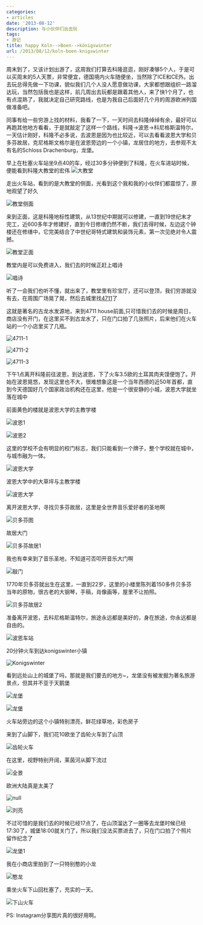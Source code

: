 ```yaml
---
categories:
- articles
date: '2013-08-12'
description: 与小伙伴们出去玩
tags:
- 游记
title: happy Koln-->Boen-->königswinter
url: /2013/08/12/koln-boen-knigswinter
---
```


周末到了，又该计划出游了，这周我们打算去科隆逛逛，刚好凑够5个人，于是可以买周末的5人天票，非常便宜，德国境内火车随便坐，当然除了ICE和CE外。出去玩总得先做一下功课，貌似我们几个人没人愿意做功课，大家都想跟组织一路溜达玩，当然包括我也是这样，前几周出去玩都是跟着其他人，来了快1个月了，也有点混熟了，我就决定自己研究路线，也是为我自己后面好几个月的周游欧洲列国做准备吧。  

同事有给一些穷游上找的材料，我看了一下，一天时间去科隆绰绰有余，最好可以再跑其他地方看看，于是就敲定了这样一个路线，科隆->波恩->科尼格斯温特尔，一天估计刚好，科隆不必多说，去波恩是因为也比较近，可以去看看波恩大学和贝多芬故居，克尼格斯文格尔是在波恩旁边的一个小镇，龙居住的地方，去参观不太有名的Schloss Drachenburg，龙堡。

早上在杜塞火车站坐9点40的车，经过30多分钟便到了科隆，在火车进站时候，便能看到科隆大教堂的宏伟
![大教堂](http://farm6.staticflickr.com/5506/9494460591_7a78ff5f7b.jpg)

走出火车站，看到的是大教堂的侧面，光看到这个我和我的小伙伴们都震惊了，原地观望了好久

![教堂侧面](http://farm8.staticflickr.com/7396/9494981581_d43d776279.jpg)

来到正面，这是科隆地标性建筑，从13世纪中期就可以修建，一直到19世纪末才完工，近600多年才修建好，直到今日修缮仍然不断，我们去得时候，左边这个钟楼还在修缮中，它完美结合了中世纪哥特式建筑和装饰元素，第一次见绝对令人震撼。

![教堂正面](http://farm3.staticflickr.com/2818/9483266367_0226392a79.jpg)

教堂内是可以免费进入，我们去的时候正赶上唱诗

![唱诗](http://farm8.staticflickr.com/7419/9494624139_b3b0af4d31.jpg)

听了一会我们也听不懂，就出来了，教堂里有珍宝厅，还可以登顶，我们穷游就没有去，在周围广场晃了晃，然后去城里找[4711](http://en.wikipedia.org/wiki/4711)了

这就是著名的古龙水发源地，来到4711 house前面,只可惜我们去的时候是周日，商店没有开门，在这里买不到古龙水了，只在门口拍了几张照片，后来他们在火车站的一个小店里买了几瓶。

![4711-1](http://farm6.staticflickr.com/5521/9498028504_23c3691466.jpg)

![4711-2](http://farm6.staticflickr.com/5471/9497949896_09c969e184.jpg)

![4711-3](http://farm8.staticflickr.com/7339/9495152429_cfe92d5e8d.jpg)

下午1点离开科隆前往波恩，到达波恩，下了火车3.5欧的土耳其肉夹馍便饱了。开始在波恩晃悠，发现这里也不大，很难想象这是一个当年西德的近50年首都，直到今天德国好几个国家政治机构还在这里，他是一个很安静的小城，波恩大学就坐落在城中

前面黄色的楼就是波恩大学的主教学楼

![波恩1](http://farm4.staticflickr.com/3763/9498046914_9e824dc81f.jpg)  

![波恩2](http://farm8.staticflickr.com/7349/9498053030_2060c9ae8c.jpg)  

这里的学校不会有明显的校门标志，我们只能看到一个牌子，整个学校就在城中，与城市融为一体。

![波恩大学](http://farm8.staticflickr.com/7385/9497417212_8a5c5dab06.jpg)

波恩大学中的大草坪与主教学楼

![波恩大学](http://farm4.staticflickr.com/3826/9494441161_9280b683b6.jpg)

离开波恩大学，寻找贝多芬故居，这里是全世界音乐爱好者的圣地啊

![贝多芬图](http://farm8.staticflickr.com/7434/9497271266_e803b1e082.jpg)

故居大门

![贝多芬故居1](http://farm6.staticflickr.com/5541/9497236542_981e3652ae.jpg)

我也有幸来到了音乐圣地，不知道可否叩开音乐大门啊

![敲门](http://farm4.staticflickr.com/3690/9495361119_24d25800d7.jpg)

1770年贝多芬就出生在这里，一直到22岁，这里的小楼里陈列着150多件贝多芬当年的原物，很古老的大钢琴，手稿，肖像画等，屋里不让拍照。

![贝多芬故居2](http://farm8.staticflickr.com/7284/9494430667_66038d9a8c.jpg)

准备离开波恩，去科尼格斯温特尔，旅途永远都是美好的，身在旅途，你永远都是自由的。

![波恩车站](http://farm4.staticflickr.com/3815/9485361585_1cf92b80bd.jpg)

20分钟火车到达konigswinter小镇

![Konigswinter](http://farm6.staticflickr.com/5498/9495429407_1cd8d48af0.jpg)

看到远处山上的城堡了吗，那就是我们要去的地方~，龙堡没有被发掘为著名旅游景点，但其并不亚于天鹅堡

![龙堡](http://fmn.rrfmn.com/fmn058/20121103/0035/b_large_d5hY_2a0800000a2e1262.jpg)

![龙堡](http://farm6.staticflickr.com/5546/9495434449_433f6e0ee3.jpg)

火车站旁边的这个小镇特别漂亮，鲜花绿草地，彩色房子

来到了山脚下，我们花10欧坐了齿轮火车到了山顶

![齿轮火车](http://farm6.staticflickr.com/5467/9494412749_bdb008bc35.jpg)

在这里，视野特别开阔，莱茵河从脚下流过

![全景](http://farm4.staticflickr.com/3786/9497338144_06f0288f72_b.jpg)

欧洲大陆真是太美了

![null](http://farm6.staticflickr.com/5523/9495482133_3f05d2e48e.jpg)

![刘亮](http://farm8.staticflickr.com/7413/9488180592_9ed7230d96.jpg)

不过可惜的是我们去的时候已经17点了，在山顶溜达了一圈等去龙堡时候已经17:30了，城堡18:00就关门了，所以我们没法买票进去了，只在门口拍了个照片留作纪念了

![龙堡1](http://farm4.staticflickr.com/3759/9495501683_a2613c929e.jpg)

我在小商店里拍到了一只特别憨的小龙 

![憨龙](http://farm8.staticflickr.com/7409/9498298170_edefd1a772.jpg)

乘坐火车下山回杜塞了，充实的一天。

![下山火车](http://farm6.staticflickr.com/5518/9498332058_2c666fe199.jpg)

PS: Instagram分享图片真的很好用啊。